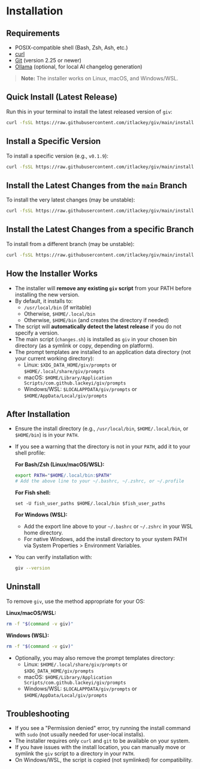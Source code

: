 # Installation

## Requirements

- POSIX-compatible shell (Bash, Zsh, Ash, etc.)
- [curl](https://curl.se/)
- [Git](https://git-scm.com/) (version 2.25 or newer)
- [Ollama](https://ollama.com/) (optional, for local AI changelog generation)

> **Note:** The installer works on Linux, macOS, and Windows/WSL.

## Quick Install (Latest Release)

Run this in your terminal to install the latest released version of `giv`:

```bash
curl -fsSL https://raw.githubusercontent.com/itlackey/giv/main/install.sh | sh
```

## Install a Specific Version

To install a specific version (e.g., `v0.1.9`):

```bash
curl -fsSL https://raw.githubusercontent.com/itlackey/giv/main/install.sh | sh -s -- --version v0.1.9
```

## Install the Latest Changes from the `main` Branch

To install the very latest changes (may be unstable):

```bash
curl -fsSL https://raw.githubusercontent.com/itlackey/giv/main/install.sh | sh -s -- --version main
```

## Install the Latest Changes from a specific Branch

To install from a different branch (may be unstable):

```bash
curl -fsSL https://raw.githubusercontent.com/itlackey/giv/main/install.sh | sh -s -- --version <branch name>
```

## How the Installer Works

- The installer will **remove any existing `giv` script** from your PATH before installing the new version.
- By default, it installs to:
  - `/usr/local/bin` (if writable)
  - Otherwise, `$HOME/.local/bin`
  - Otherwise, `$HOME/bin` (and creates the directory if needed)
- The script will **automatically detect the latest release** if you do not specify a version.
- The main script (`changes.sh`) is installed as `giv` in your chosen bin directory (as a symlink or copy, depending on platform).
- The prompt templates are installed to an application data directory (not your current working directory):
  - Linux: `$XDG_DATA_HOME/giv/prompts` or `$HOME/.local/share/giv/prompts`
  - macOS: `$HOME/Library/Application Scripts/com.github.lackeyi/giv/prompts`
  - Windows/WSL: `$LOCALAPPDATA/giv/prompts` or `$HOME/AppData/Local/giv/prompts`

## After Installation

- Ensure the install directory (e.g., `/usr/local/bin`, `$HOME/.local/bin`, or `$HOME/bin`) is in your `PATH`.
- If you see a warning that the directory is not in your `PATH`, add it to your shell profile:

  **For Bash/Zsh (Linux/macOS/WSL):**

  ```bash
  export PATH="$HOME/.local/bin:$PATH"
  # Add the above line to your ~/.bashrc, ~/.zshrc, or ~/.profile
  ```

  **For Fish shell:**

  ```fish
  set -U fish_user_paths $HOME/.local/bin $fish_user_paths
  ```

  **For Windows (WSL):**
  - Add the export line above to your `~/.bashrc` or `~/.zshrc` in your WSL home directory.
  - For native Windows, add the install directory to your system PATH via System Properties > Environment Variables.

- You can verify installation with:

  ```bash
  giv --version
  ```

## Uninstall

To remove `giv`, use the method appropriate for your OS:

**Linux/macOS/WSL:**

```bash
rm -f "$(command -v giv)"
```

**Windows (WSL):**

```bash
rm -f "$(command -v giv)"
```

- Optionally, you may also remove the prompt templates directory:
  - Linux: `$HOME/.local/share/giv/prompts` or `$XDG_DATA_HOME/giv/prompts`
  - macOS: `$HOME/Library/Application Scripts/com.github.lackeyi/giv/prompts`
  - Windows/WSL: `$LOCALAPPDATA/giv/prompts` or `$HOME/AppData/Local/giv/prompts`

## Troubleshooting

- If you see a "Permission denied" error, try running the install command with `sudo` (not usually needed for user-local installs).
- The installer requires only `curl` and `git` to be available on your system.
- If you have issues with the install location, you can manually move or symlink the `giv` script to a directory in your `PATH`.
- On Windows/WSL, the script is copied (not symlinked) for compatibility.
